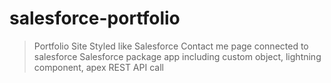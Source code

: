 # salesforce-portfolio

> Portfolio Site Styled like Salesforce
> Contact me page connected to salesforce
> Salesforce package app including custom object, lightning component, apex REST API call
